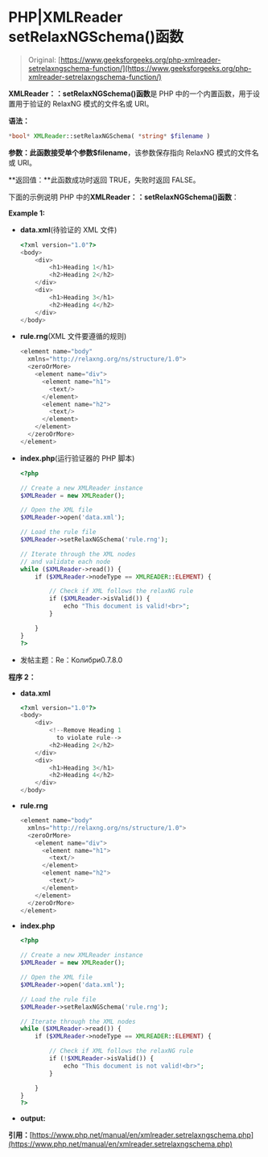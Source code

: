 # PHP|XMLReader setRelaxNGSchema()函数

> Original: [https://www.geeksforgeeks.org/php-xmlreader-setrelaxngschema-function/](https://www.geeksforgeeks.org/php-xmlreader-setrelaxngschema-function/)

**XMLReader：：setRelaxNGSchema()函数**是 PHP 中的一个内置函数，用于设置用于验证的 RelaxNG 模式的文件名或 URI。

**语法：**

```php
*bool* XMLReader::setRelaxNGSchema( *string* $filename )
```

**参数：**此函数接受单个参数**$filename**，该参数保存指向 RelaxNG 模式的文件名或 URI。

**返回值：**此函数成功时返回 TRUE，失败时返回 FALSE。

下面的示例说明 PHP 中的**XMLReader：：setRelaxNGSchema()函数**：

**Example 1:**
*   **data.xml**(待验证的 XML 文件)

    ```php
    <?xml version="1.0"?>
    <body>
        <div>
            <h1>Heading 1</h1>
            <h2>Heading 2</h2>
        </div>
        <div>
            <h1>Heading 3</h1>
            <h2>Heading 4</h2>
        </div>
    </body>
    ```

*   **rule.rng**(XML 文件要遵循的规则)

    ```php
    <element name="body" 
      xmlns="http://relaxng.org/ns/structure/1.0">
      <zeroOrMore>
        <element name="div">
          <element name="h1">
            <text/>
          </element>
          <element name="h2">
            <text/>
          </element>
        </element>
      </zeroOrMore>
    </element>
    ```

*   **index.php**(运行验证器的 PHP 脚本)

    ```php
    <?php

    // Create a new XMLReader instance
    $XMLReader = new XMLReader();

    // Open the XML file
    $XMLReader->open('data.xml');

    // Load the rule file
    $XMLReader->setRelaxNGSchema('rule.rng');

    // Iterate through the XML nodes
    // and validate each node
    while ($XMLReader->read()) {
        if ($XMLReader->nodeType == XMLREADER::ELEMENT) {

            // Check if XML follows the relaxNG rule
            if ($XMLReader->isValid()) {
                echo "This document is valid!<br>";
            }

        }
    }
    ?>
    ```

*   发帖主题：Re：Колибри0.7.8.0

**程序 2：**

*   **data.xml**

    ```php
    <?xml version="1.0"?>
    <body>
        <div>
            <!--Remove Heading 1
              to violate rule-->
            <h2>Heading 2</h2>
        </div>
        <div>
            <h1>Heading 3</h1>
            <h2>Heading 4</h2>
        </div>
    </body>
    ```

*   **rule.rng**

    ```php
    <element name="body"
      xmlns="http://relaxng.org/ns/structure/1.0">
      <zeroOrMore>
        <element name="div">
          <element name="h1">
            <text/>
          </element>
          <element name="h2">
            <text/>
          </element>
        </element>
      </zeroOrMore>
    </element>
    ```

*   **index.php**

    ```php
    <?php

    // Create a new XMLReader instance
    $XMLReader = new XMLReader();

    // Open the XML file
    $XMLReader->open('data.xml');

    // Load the rule file
    $XMLReader->setRelaxNGSchema('rule.rng');

    // Iterate through the XML nodes
    while ($XMLReader->read()) {
        if ($XMLReader->nodeType == XMLREADER::ELEMENT) {

            // Check if XML follows the relaxNG rule
            if (!$XMLReader->isValid()) {
                echo "This document is not valid!<br>";
            }

        }
    }
    ?>
    ```

*   **output:**

**引用：**[https://www.php.net/manual/en/xmlreader.setrelaxngschema.php](https://www.php.net/manual/en/xmlreader.setrelaxngschema.php)